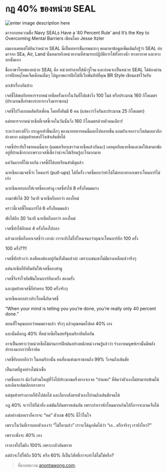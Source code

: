 
กฎ 40% ของหน่วย SEAL
===

![enter image description here](https://anontawong.files.wordpress.com/2016/07/20160704_40percent1.png?w=676)


มาจากบทความชื่อ Navy SEALs Have a ’40 Percent Rule’ and It’s the Key to Overcoming Mental Barriers เขียนโดย Jesse Itzler

ผมเองเคยแต่ได้ยินว่าหน่วย SEAL นี่เป็นทหารขั้นเทพมากๆ พอมาหาข้อมูลเพิ่มเติมถึงรู้ว่า SEAL ย่อมาจาก SEa, Air, Land นั่นหมายถึงหน่วยงานที่สามารถปฏิบัติการได้ทั้งทางน้ำ ทางอากาศ และทางบกนั่นเอง

ชื่อภาษาไทยของหน่วย SEAL คือ หน่วยทำลายใต้น้ำจู่โจม  และก่อนจะเป็นหน่วย SEAL ได้ต้องผ่านการฝึกหฤโหดเจ็ดเดือนเต็มๆ ไปดูภาพการฝึกได้ที่เว็บพันทิปที่คุณ BR Style เขียนแชร์ไว้ครับ

มาเข้าเรื่องกันบ้าง

เจสซี่ได้พบกับทหารจากหน่วยซีลครั้งแรกในวันที่ไปแข่งวิ่ง 100 ไมล์ หรือประมาณ 160 กิโลเมตร (ประมาณสี่เท่าของระยะทางวิ่งมาราธอน)

เจสซี่ไปวิ่งแบบผลัดกับเพื่อน โดยทั้งทีมมี 6 คน (แสดงว่าวิ่งกันละประมาณ 25 กิโลเมตร)

แต่ทหารจากหน่วยซีลที่เจสซี่เจอในวันนั้นวิ่ง 160 กิโลเมตรด้วยตัวคนเดียว!

ระหว่างทางที่วิ่ง กระดูกเท้าชิ้นเล็กๆ ของนายทหารคนนี้แตกไปหลายชิ้น แถมยังเจอภาวะไตล้มเหลวอีกต่างหาก แต่สุดท้ายเขาก็วิ่งเข้าเส้นชัยได้

เจสซี่ประทับใจชายคนนี้มาก (ผมขอเรียกเขาว่านายซีลแล้วกันนะ) เลยคุยกับนายซีลและขอให้เขามาพักอยู่ที่บ้านซักระยะเพราะเจสซี่เชื่อว่าน่าจะได้เรียนรู้อะไรมากมาย

แค่วันแรกที่ได้เจอกัน เจสซี่ก็ได้บทเรียนสำคัญแล้ว

นายซีลถามเจสซี่ว่า โหนบาร์ (pull-ups)  ได้กี่ครั้ง เจสซี่ตอบว่าทำได้ไม่เยอะหรอกเพราะโหนบาร์ไม่เก่ง

นายซีลเลยบอกให้เจสซี่ลองทำดู เจสซี่ทำได้ 8 ครั้งก็หมดแรง

ลงมาพักได้ 30 วินาที นายซีลก็บอกว่า ลองใหม่

คราวนี้เจสซี่โหนบาร์ได้ 6 ครั้งก็หมดแล้ว

พักได้อีก 30 วินาที นายซีลก็บอกว่า ลองใหม่

เจสซี่ทำได้อีกแค่ 4 ครั้งก็ลงไปกอง

แล้วนายซีลก็บอกเจสซี่ว่า เอาล่ะ เราจะยังไม่ไปไหนจนกว่าคุณจะโหนบาร์อีก 100 ครั้ง

100 ครั้ง??!!

เจสซี่ทักท้วงว่า สงสัยคงต้องอยู่กันทั้งคืนแล้วล่ะ เพราะแขนเขาไม่มีแรงเหลือแล้วจริงๆ

แต่นายซีลก็ยังยืนยันให้เจสซี่ลองทำดู

เจสซี่จึงจำใจกัดฟันโหนบาร์ทีละครั้ง สองครั้ง

และสุดท้ายเจสซี่ก็ทำครบ 100 ครั้งจริงๆ

นายซีลเลยกล่าวประโยคนี้กับเจสซี่

“When your mind is telling you you’re done, you’re really only 40 percent done.”

ตอนที่ใจคุณบอกว่าหมดแรงแล้ว จริงๆ แล้วคุณหมดไปแค่ 40% เอง

และนั่นคือกฎ 40% ที่หน่วยซีลในสหรัฐอเมริกายึดถือกัน

อาจเป็นเพราะว่าหน่วยซีลได้ผ่านการฝึกฝนอย่างหนักหน่วงจนรู้แล้วว่า ร่างกายมนุษย์เรานั้นมีพลังสำรองมากกว่าที่เราคิด

เจสซี่ยังบอกอีกว่า ในอเมริกานั้น คนที่ลงแข่งมาราธอนถึง 99% วิ่งจนถึงเส้นชัย

เป็นเรตที่สูงอย่างไม่น่าเชื่อ

เจสซี่บอกว่า นักวิ่งส่วนใหญ่ที่วิ่งไปประมาณครึ่งทางจะเจอ “กำแพง” ที่คิดว่าตัวเองไม่สามารถข้ามได้ และคิดจะล้มเลิกกลางทาง

แต่สุดท้ายร่างกายก็ยังไปต่อได้ และก็ลากสังขารตัวเองไปจนถึงเส้นชัยจนได้

กฎ 40% จะว่าไปก็น่าทึ่ง แต่มันก็อันตรายเช่นกัน เพราะถ้าเราหักโหมมากเกินไปก็อาจจะบาดเจ็บได้

แต่อย่างน้อยเราก็ควรจะ “ทด” ตัวเลข 40% นี้ไว้ในใจ

เพราะในวันที่เราบอกตัวเองว่า “ไม่ไหวแล้ว” เราจะได้ฉุกคิดได้ว่า “เอ…หรือจริงๆ เรายังไหว?”

เพราะเพิ่งจะ 40% เอง

เราอาจไปไม่ถึง 100% เพราะกลัวอันตราย

แต่ถ้าจะไปให้ถึง 50% หรือ 60% ก็เป็นวิสัยที่เราจะทำได้ไม่ใช่หรือ?

> ที่มาบทความ [anontawong.com](https://anontawong.com/2016/07/03/40-percent-rule/).
<!--stackedit_data:
eyJoaXN0b3J5IjpbNTI3ODMxODI2XX0=
-->